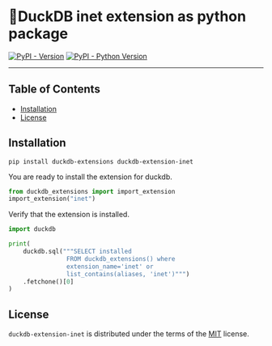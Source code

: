# 🦆DuckDB inet extension as python package

[![PyPI - Version](https://img.shields.io/pypi/v/duckdb-extension-inet.svg)](https://pypi.org/project/duckdb-extension-inet)
[![PyPI - Python Version](https://img.shields.io/pypi/pyversions/duckdb-extension-inet.svg)](https://pypi.org/project/duckdb-extension-inet)

-----

## Table of Contents

- [Installation](#installation)
- [License](#license)


## Installation
```console
pip install duckdb-extensions duckdb-extension-inet
```
You are ready to install the extension for duckdb.
```python
from duckdb_extensions import import_extension
import_extension("inet")
```

Verify that the extension is installed.
```python
import duckdb

print(
    duckdb.sql("""SELECT installed
                FROM duckdb_extensions() where 
                extension_name='inet' or 
                list_contains(aliases, 'inet')""")
    .fetchone()[0]
)
```

## License

`duckdb-extension-inet` is distributed under the terms of the [MIT](https://spdx.org/licenses/MIT.html) license.
